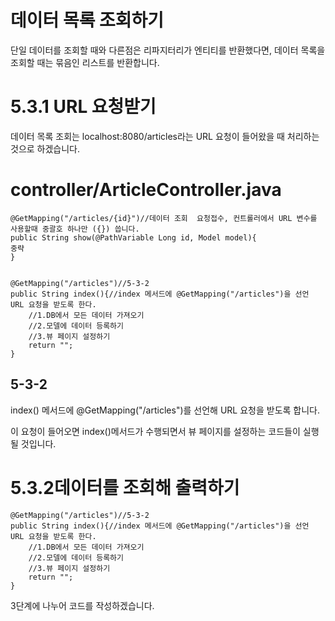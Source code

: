 데이터 목록 조회하기
===

단일 데이터를 조회할 때와 다른점은 리파지터리가 엔티티를 반환했다면, 데이터 목록을 조회할 때는 묶음인 리스트를 반환합니다.

5.3.1 URL 요청받기
===

데이터 목록 조회는 localhost:8080/articles라는 URL 요청이 들어왔을 때 처리하는 것으로 하겠습니다.

controller/ArticleController.java
===

    @GetMapping("/articles/{id}")//데이터 조회  요청접수, 컨트롤러에서 URL 변수를 사용할때 중괄호 하나만 ({}) 씁니다.
    public String show(@PathVariable Long id, Model model){
    중략
    }

    
    @GetMapping("/articles")//5-3-2
    public String index(){//index 메서드에 @GetMapping("/articles")을 선언 URL 요청을 받도록 한다.
        //1.DB에서 모든 데이터 가져오기
        //2.모델에 데이터 등록하기
        //3.뷰 페이지 설정하기
        return "";
    }

5-3-2 
---

index() 메서드에 @GetMapping("/articles")를 선언해 URL 요청을 받도록 합니다.

이 요청이 들어오면 index()메서드가 수행되면서 뷰 페이지를 설정하는 코드들이 실행될 것입니다.

5.3.2데이터를 조회해 출력하기
===

    @GetMapping("/articles")//5-3-2
    public String index(){//index 메서드에 @GetMapping("/articles")을 선언 URL 요청을 받도록 한다.
        //1.DB에서 모든 데이터 가져오기
        //2.모델에 데이터 등록하기
        //3.뷰 페이지 설정하기
        return "";
    }

3단계에 나누어 코드를 작성하겠습니다.


